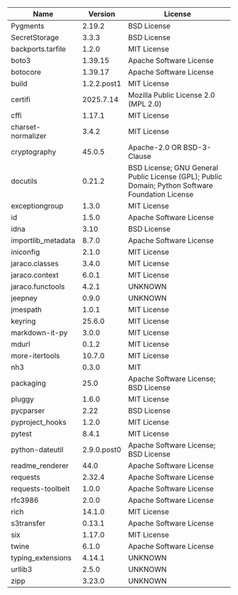 | Name               | Version     | License                                                                                          |
|--------------------|-------------|--------------------------------------------------------------------------------------------------|
| Pygments           | 2.19.2      | BSD License                                                                                      |
| SecretStorage      | 3.3.3       | BSD License                                                                                      |
| backports.tarfile  | 1.2.0       | MIT License                                                                                      |
| boto3              | 1.39.15     | Apache Software License                                                                          |
| botocore           | 1.39.17     | Apache Software License                                                                          |
| build              | 1.2.2.post1 | MIT License                                                                                      |
| certifi            | 2025.7.14   | Mozilla Public License 2.0 (MPL 2.0)                                                             |
| cffi               | 1.17.1      | MIT License                                                                                      |
| charset-normalizer | 3.4.2       | MIT License                                                                                      |
| cryptography       | 45.0.5      | Apache-2.0 OR BSD-3-Clause                                                                       |
| docutils           | 0.21.2      | BSD License; GNU General Public License (GPL); Public Domain; Python Software Foundation License |
| exceptiongroup     | 1.3.0       | MIT License                                                                                      |
| id                 | 1.5.0       | Apache Software License                                                                          |
| idna               | 3.10        | BSD License                                                                                      |
| importlib_metadata | 8.7.0       | Apache Software License                                                                          |
| iniconfig          | 2.1.0       | MIT License                                                                                      |
| jaraco.classes     | 3.4.0       | MIT License                                                                                      |
| jaraco.context     | 6.0.1       | MIT License                                                                                      |
| jaraco.functools   | 4.2.1       | UNKNOWN                                                                                          |
| jeepney            | 0.9.0       | UNKNOWN                                                                                          |
| jmespath           | 1.0.1       | MIT License                                                                                      |
| keyring            | 25.6.0      | MIT License                                                                                      |
| markdown-it-py     | 3.0.0       | MIT License                                                                                      |
| mdurl              | 0.1.2       | MIT License                                                                                      |
| more-itertools     | 10.7.0      | MIT License                                                                                      |
| nh3                | 0.3.0       | MIT                                                                                              |
| packaging          | 25.0        | Apache Software License; BSD License                                                             |
| pluggy             | 1.6.0       | MIT License                                                                                      |
| pycparser          | 2.22        | BSD License                                                                                      |
| pyproject_hooks    | 1.2.0       | MIT License                                                                                      |
| pytest             | 8.4.1       | MIT License                                                                                      |
| python-dateutil    | 2.9.0.post0 | Apache Software License; BSD License                                                             |
| readme_renderer    | 44.0        | Apache Software License                                                                          |
| requests           | 2.32.4      | Apache Software License                                                                          |
| requests-toolbelt  | 1.0.0       | Apache Software License                                                                          |
| rfc3986            | 2.0.0       | Apache Software License                                                                          |
| rich               | 14.1.0      | MIT License                                                                                      |
| s3transfer         | 0.13.1      | Apache Software License                                                                          |
| six                | 1.17.0      | MIT License                                                                                      |
| twine              | 6.1.0       | Apache Software License                                                                          |
| typing_extensions  | 4.14.1      | UNKNOWN                                                                                          |
| urllib3            | 2.5.0       | UNKNOWN                                                                                          |
| zipp               | 3.23.0      | UNKNOWN                                                                                          |
